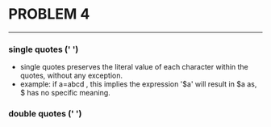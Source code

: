 # PROBLEM 4
---
### single quotes (' ')
- single quotes preserves the literal value of each character within the quotes, without any exception.
- example: if a=abcd  , this implies the expression '$a' will result in $a as, $ has no specific meaning.

### double quotes (' ')

